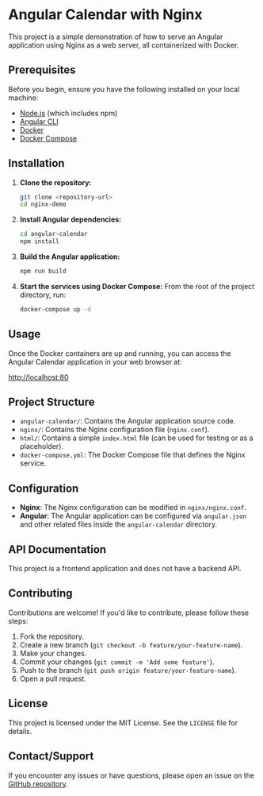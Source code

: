 # Angular Calendar with Nginx

This project is a simple demonstration of how to serve an Angular application using Nginx as a web server, all containerized with Docker.

## Prerequisites

Before you begin, ensure you have the following installed on your local machine:

- [Node.js](https://nodejs.org/) (which includes npm)
- [Angular CLI](https://angular.io/cli)
- [Docker](https://www.docker.com/)
- [Docker Compose](https://docs.docker.com/compose/)

## Installation

1. **Clone the repository:**
   ```bash
   git clone <repository-url>
   cd nginx-demo
   ```

2. **Install Angular dependencies:**
   ```bash
   cd angular-calendar
   npm install
   ```

3. **Build the Angular application:**
   ```bash
   npm run build
   ```

4. **Start the services using Docker Compose:**
   From the root of the project directory, run:
   ```bash
   docker-compose up -d
   ```

## Usage

Once the Docker containers are up and running, you can access the Angular Calendar application in your web browser at:

[http://localhost:80](http://localhost:80)

## Project Structure

- `angular-calendar/`: Contains the Angular application source code.
- `nginx/`: Contains the Nginx configuration file (`nginx.conf`).
- `html/`: Contains a simple `index.html` file (can be used for testing or as a placeholder).
- `docker-compose.yml`: The Docker Compose file that defines the Nginx service.

## Configuration

- **Nginx**: The Nginx configuration can be modified in `nginx/nginx.conf`.
- **Angular**: The Angular application can be configured via `angular.json` and other related files inside the `angular-calendar` directory.

## API Documentation

This project is a frontend application and does not have a backend API.

## Contributing

Contributions are welcome! If you'd like to contribute, please follow these steps:

1. Fork the repository.
2. Create a new branch (`git checkout -b feature/your-feature-name`).
3. Make your changes.
4. Commit your changes (`git commit -m 'Add some feature'`).
5. Push to the branch (`git push origin feature/your-feature-name`).
6. Open a pull request.

## License

This project is licensed under the MIT License. See the `LICENSE` file for details.

## Contact/Support

If you encounter any issues or have questions, please open an issue on the [GitHub repository](<repository-url>).


